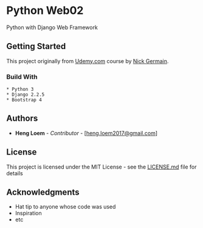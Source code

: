 # Python Web02

Python with Django Web Framework

## Getting Started

This project originally from [Udemy.com](https://www.udemy.com) course by [Nick Germain](https://www.udemy.com/python-complete/).

### Build With
	* Python 3
	* Django 2.2.5
	* Bootstrap 4

## Authors

* **Heng Loem** - *Contributor* - [heng.loem2017@gmail.com]

## License

This project is licensed under the MIT License - see the [LICENSE.md](LICENSE.md) file for details

## Acknowledgments

* Hat tip to anyone whose code was used
* Inspiration
* etc
